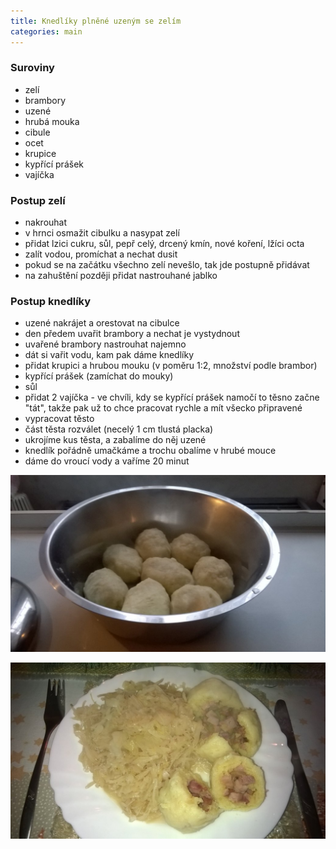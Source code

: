 ```yaml
---
title: Knedlíky plněné uzeným se zelím
categories: main
---
```


### Suroviny
- zelí
- brambory
- uzené
- hrubá mouka
- cibule
- ocet
- krupice
- kypřící prášek
- vajíčka

### Postup zelí
- nakrouhat
- v hrnci osmažit cibulku a nasypat zelí
- přidat lzici cukru, sůl, pepř celý, drcený kmín, nové koření, lžíci octa
- zalít vodou, promíchat a nechat dusit
- pokud se na začátku všechno zelí nevešlo, tak jde postupně přidávat
- na zahuštění později přidat nastrouhané jablko

### Postup knedlíky
- uzené nakrájet a orestovat na cibulce
- den předem uvařit brambory a nechat je vystydnout
- uvařené brambory nastrouhat najemno
- dát si vařit vodu, kam pak dáme knedlíky
- přidat krupici a hrubou mouku (v poměru 1:2, množství podle brambor)
- kypřící prášek (zamíchat do mouky)
- sůl
- přidat 2 vajíčka - ve chvíli, kdy se kypřící prášek namočí to těsno začne "tát", takže pak už to chce pracovat rychle a mít všecko připravené
- vypracovat těsto
- část těsta rozválet (necelý 1 cm tlustá placka)
- ukrojíme kus těsta, a zabalíme do něj uzené
- knedlík pořádně umačkáme a trochu obalíme v hrubé mouce
- dáme do vroucí vody a vaříme 20 minut


![Uvařeno](/fotky/knedliky-plnene-uzenym-1.jpg)

![Servírování](/fotky/knedliky-plnene-uzenym-2.jpg)

